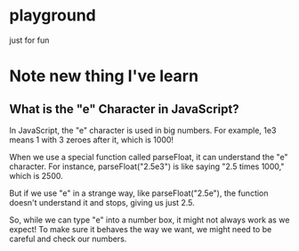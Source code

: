 # playground
just for fun 

# Note new thing I've learn

## What is the "e" Character in JavaScript?
In JavaScript, the "e" character is used in big numbers. For example, 1e3 means 1 with 3 zeroes after it, which is 1000!

When we use a special function called parseFloat, it can understand the "e" character. For instance, parseFloat("2.5e3") is like saying "2.5 times 1000," which is 2500.

But if we use "e" in a strange way, like parseFloat("2.5e"), the function doesn't understand it and stops, giving us just 2.5.

So, while we can type "e" into a number box, it might not always work as we expect! To make sure it behaves the way we want, we might need to be careful and check our numbers.